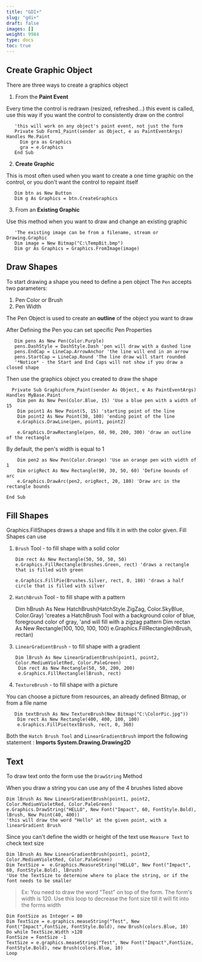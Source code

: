 ```yaml
---
title: "GDI+"
slug: "gdi+"
draft: false
images: []
weight: 9984
type: docs
toc: true
---
```


## Create Graphic Object
There are three ways to create a graphics object

1. From the **Paint Event**
       
Every time the control is redrawn (resized, refreshed...) this event is called, use this way if you want the control to consistently draw on the control

       'this will work on any object's paint event, not just the form
       Private Sub Form1_Paint(sender as Object, e as PaintEventArgs) Handles Me.Paint
         Dim gra as Graphics
         gra = e.Graphics
       End Sub

2. **Create Graphic**
      
This is most often used when you want to create a one time graphic on the control, or you don't want the control to repaint itself

       Dim btn as New Button
       Dim g As Graphics = btn.CreateGraphics

3. From an **Existing Graphic**
   
Use this method when you want to draw and change an existing graphic

       'The existing image can be from a filename, stream or Drawing.Graphic
       Dim image = New Bitmap("C:\TempBit.bmp")
       Dim gr As Graphics = Graphics.FromImage(image)


       


## Draw Shapes
To start drawing a shape you need to define a pen object 
The `Pen` accepts two parameters:
1. Pen Color or Brush
2. Pen Width


The Pen Object is used to create an **outline** of the object you want to draw

After Defining the Pen you can set specific Pen Properties

       Dim pens As New Pen(Color.Purple)
       pens.DashStyle = DashStyle.Dash 'pen will draw with a dashed line
       pens.EndCap = LineCap.ArrowAnchor 'the line will end in an arrow
       pens.StartCap = LineCap.Round 'The line draw will start rounded
       '*Notice* - the Start and End Caps will not show if you draw a closed shape

Then use the graphics object you created to draw the shape


      Private Sub GraphicForm_Paint(sender As Object, e As PaintEventArgs) Handles MyBase.Paint
        Dim pen As New Pen(Color.Blue, 15) 'Use a blue pen with a width of 15
        Dim point1 As New Point(5, 15) 'starting point of the line
        Dim point2 As New Point(30, 100) 'ending point of the line
        e.Graphics.DrawLine(pen, point1, point2)

        e.Graphics.DrawRectangle(pen, 60, 90, 200, 300) 'draw an outline of the rectangle

By default, the pen's width is equal to 1

        Dim pen2 as New Pen(Color.Orange) 'Use an orange pen with width of 1
        Dim origRect As New Rectangle(90, 30, 50, 60) 'Define bounds of arc
        e.Graphics.DrawArc(pen2, origRect, 20, 180) 'Draw arc in the rectangle bounds

    End Sub

## Fill Shapes
Graphics.FillShapes draws a shape and fills it in with the color given. Fill Shapes can use
1. `Brush` Tool - to fill shape with a solid color

       Dim rect As New Rectangle(50, 50, 50, 50)
       e.Graphics.FillRectangle(Brushes.Green, rect) 'draws a rectangle that is filled with green

       e.Graphics.FillPie(Brushes.Silver, rect, 0, 180) 'draws a half circle that is filled with silver

2. `HatchBrush` Tool - to fill shape with a pattern


    Dim hBrush As New HatchBrush(HatchStyle.ZigZag, Color.SkyBlue, Color.Gray)
    'creates a HatchBrush Tool with a background color of blue, foreground color of gray, 
    'and will fill with a zigzag pattern
    Dim rectan As New Rectangle(100, 100, 100, 100)
    e.Graphics.FillRectangle(hBrush, rectan)


3. `LinearGradientBrush` - to fill shape with a gradient

       Dim lBrush As New LinearGradientBrush(point1, point2, Color.MediumVioletRed, Color.PaleGreen)
        Dim rect As New Rectangle(50, 50, 200, 200)
        e.Graphics.FillRectangle(lBrush, rect)

4. `TextureBrush` - to fill shape with a picture

You can choose a picture from resources, an already defined Bitmap, or from a file name

       Dim textBrush As New TextureBrush(New Bitmap("C:\ColorPic.jpg"))
        Dim rect As New Rectangle(400, 400, 100, 100)
        e.Graphics.FillPie(textBrush, rect, 0, 360)


Both the `Hatch Brush Tool` and `LinearGradientBrush` import the following statement : **Imports System.Drawing.Drawing2D**


## Text
To draw text onto the form use the `DrawString` Method

When you draw a string you can use any of the 4 brushes listed above

    Dim lBrush As New LinearGradientBrush(point1, point2, Color.MediumVioletRed, Color.PaleGreen)
    e.Graphics.DrawString("HELLO", New Font("Impact", 60, FontStyle.Bold), lBrush, New Point(40, 400))
    'this will draw the word "Hello" at the given point, with a linearGradient Brush

Since you can't define the width or height of the text use `Measure Text` to check text size 

    Dim lBrush As New LinearGradientBrush(point1, point2, Color.MediumVioletRed, Color.PaleGreen)
    Dim TextSize =  e.Graphics.MeasureString("HELLO", New Font("Impact", 60, FontStyle.Bold), lBrush)
    'Use the TextSize to determine where to place the string, or if the font needs to be smaller

> Ex: You need to draw the word "Test" on top of the form. The form's width is 120.
>Use this loop to decrease the font size till it will fit into the forms width

    Dim FontSize as Integer = 80
    Dim TextSize = e.graphics.measeString("Test", New Font("Impact",FontSize, FontStyle.Bold), new Brush(colors.Blue, 10)    
    Do while TextSize.Width >120
    FontSize = FontSize -1
    TextSize = e.graphics.measeString("Test", New Font("Impact",FontSize, FontStyle.Bold), new Brush(colors.Blue, 10)  
    Loop

    

